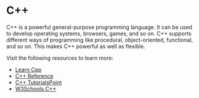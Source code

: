 # C++

C++ is a powerful general-purpose programming language. It can be used to develop operating systems, browsers, games, and so on. C++ supports different ways of programming like procedural, object-oriented, functional, and so on. This makes C++ powerful as well as flexible.

Visit the following resources to learn more:

- [Learn Cpp](https://learncpp.com/)
- [C++ Reference](https://en.cppreference.com/)
- [C++ TutorialsPoint](https://www.tutorialspoint.com/cplusplus/index.htm)
- [W3Schools C++](https://www.w3schools.com/cpp/default.asp)